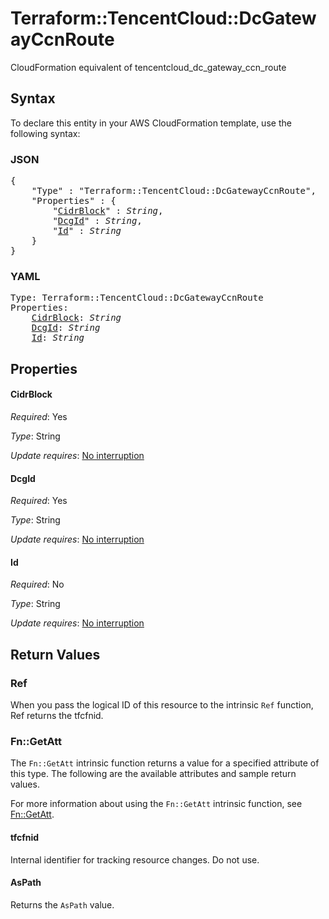 # Terraform::TencentCloud::DcGatewayCcnRoute

CloudFormation equivalent of tencentcloud_dc_gateway_ccn_route

## Syntax

To declare this entity in your AWS CloudFormation template, use the following syntax:

### JSON

<pre>
{
    "Type" : "Terraform::TencentCloud::DcGatewayCcnRoute",
    "Properties" : {
        "<a href="#cidrblock" title="CidrBlock">CidrBlock</a>" : <i>String</i>,
        "<a href="#dcgid" title="DcgId">DcgId</a>" : <i>String</i>,
        "<a href="#id" title="Id">Id</a>" : <i>String</i>
    }
}
</pre>

### YAML

<pre>
Type: Terraform::TencentCloud::DcGatewayCcnRoute
Properties:
    <a href="#cidrblock" title="CidrBlock">CidrBlock</a>: <i>String</i>
    <a href="#dcgid" title="DcgId">DcgId</a>: <i>String</i>
    <a href="#id" title="Id">Id</a>: <i>String</i>
</pre>

## Properties

#### CidrBlock

_Required_: Yes

_Type_: String

_Update requires_: [No interruption](https://docs.aws.amazon.com/AWSCloudFormation/latest/UserGuide/using-cfn-updating-stacks-update-behaviors.html#update-no-interrupt)

#### DcgId

_Required_: Yes

_Type_: String

_Update requires_: [No interruption](https://docs.aws.amazon.com/AWSCloudFormation/latest/UserGuide/using-cfn-updating-stacks-update-behaviors.html#update-no-interrupt)

#### Id

_Required_: No

_Type_: String

_Update requires_: [No interruption](https://docs.aws.amazon.com/AWSCloudFormation/latest/UserGuide/using-cfn-updating-stacks-update-behaviors.html#update-no-interrupt)

## Return Values

### Ref

When you pass the logical ID of this resource to the intrinsic `Ref` function, Ref returns the tfcfnid.

### Fn::GetAtt

The `Fn::GetAtt` intrinsic function returns a value for a specified attribute of this type. The following are the available attributes and sample return values.

For more information about using the `Fn::GetAtt` intrinsic function, see [Fn::GetAtt](https://docs.aws.amazon.com/AWSCloudFormation/latest/UserGuide/intrinsic-function-reference-getatt.html).

#### tfcfnid

Internal identifier for tracking resource changes. Do not use.

#### AsPath

Returns the <code>AsPath</code> value.

